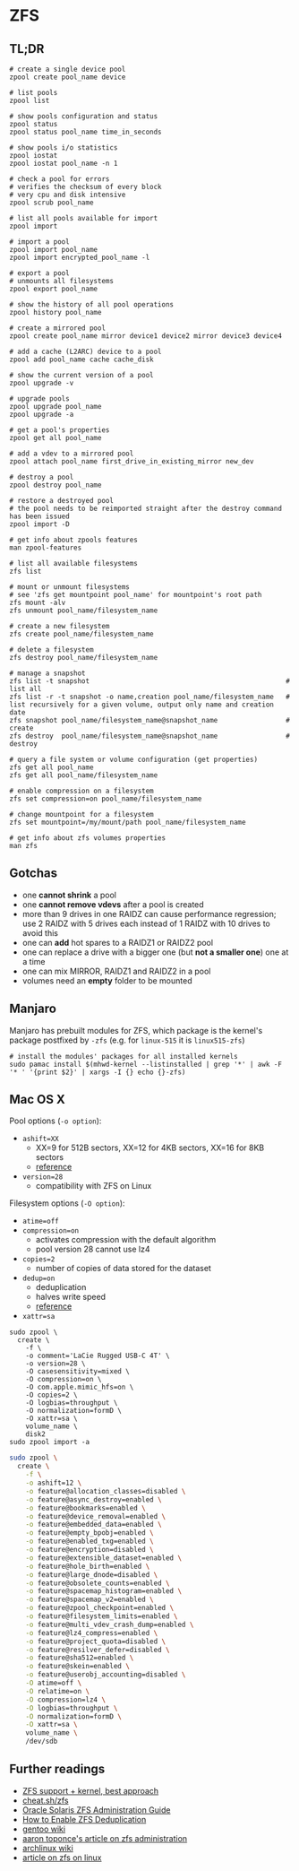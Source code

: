 # ZFS

## TL;DR

```shell
# create a single device pool
zpool create pool_name device

# list pools
zpool list

# show pools configuration and status
zpool status
zpool status pool_name time_in_seconds

# show pools i/o statistics
zpool iostat
zpool iostat pool_name -n 1

# check a pool for errors
# verifies the checksum of every block
# very cpu and disk intensive
zpool scrub pool_name

# list all pools available for import
zpool import

# import a pool
zpool import pool_name
zpool import encrypted_pool_name -l

# export a pool
# unmounts all filesystems
zpool export pool_name

# show the history of all pool operations
zpool history pool_name

# create a mirrored pool
zpool create pool_name mirror device1 device2 mirror device3 device4

# add a cache (L2ARC) device to a pool
zpool add pool_name cache cache_disk

# show the current version of a pool
zpool upgrade -v

# upgrade pools
zpool upgrade pool_name
zpool upgrade -a

# get a pool's properties
zpool get all pool_name

# add a vdev to a mirrored pool
zpool attach pool_name first_drive_in_existing_mirror new_dev

# destroy a pool
zpool destroy pool_name

# restore a destroyed pool
# the pool needs to be reimported straight after the destroy command has been issued
zpool import -D

# get info about zpools features
man zpool-features

# list all available filesystems
zfs list

# mount or unmount filesystems
# see 'zfs get mountpoint pool_name' for mountpoint's root path
zfs mount -alv
zfs unmount pool_name/filesystem_name

# create a new filesystem
zfs create pool_name/filesystem_name

# delete a filesystem
zfs destroy pool_name/filesystem_name

# manage a snapshot
zfs list -t snapshot                                                 # list all
zfs list -r -t snapshot -o name,creation pool_name/filesystem_name   # list recursively for a given volume, output only name and creation date
zfs snapshot pool_name/filesystem_name@snapshot_name                 # create
zfs destroy  pool_name/filesystem_name@snapshot_name                 # destroy

# query a file system or volume configuration (get properties)
zfs get all pool_name
zfs get all pool_name/filesystem_name

# enable compression on a filesystem
zfs set compression=on pool_name/filesystem_name

# change mountpoint for a filesystem
zfs set mountpoint=/my/mount/path pool_name/filesystem_name

# get info about zfs volumes properties
man zfs
```

## Gotchas

- one **cannot shrink** a pool
- one **cannot remove vdevs** after a pool is created
- more than 9 drives in one RAIDZ can cause performance regression; use 2 RAIDZ with 5 drives each instead of 1 RAIDZ with 10 drives to avoid this
- one can **add** hot spares to a RAIDZ1 or RAIDZ2 pool
- one can replace a drive with a bigger one (but **not a smaller one**) one at a time
- one can mix MIRROR, RAIDZ1 and RAIDZ2 in a pool
- volumes need an **empty** folder to be mounted

## Manjaro

Manjaro has prebuilt modules for ZFS, which package is the kernel's package postfixed by `-zfs` (e.g. for `linux-515` it is `linux515-zfs`)

```shell
# install the modules' packages for all installed kernels
sudo pamac install $(mhwd-kernel --listinstalled | grep '*' | awk -F '* ' '{print $2}' | xargs -I {} echo {}-zfs)
```

## Mac OS X

Pool options (`-o option`):

* `ashift=XX`
  * XX=9 for 512B sectors, XX=12 for 4KB sectors, XX=16 for 8KB sectors
  * [reference](http://open-zfs.org/wiki/Performance_tuning#Alignment_Shift_.28ashift.29)
* `version=28`
  * compatibility with ZFS on Linux

Filesystem options (`-O option`):

* `atime=off`
* `compression=on`
  * activates compression with the default algorithm
  * pool version 28 cannot use lz4
* `copies=2`
  * number of copies of data stored for the dataset
* `dedup=on`
  * deduplication
  * halves write speed
  * [reference](http://open-zfs.org/wiki/Performance_tuning#Deduplication)
* `xattr=sa`

```shell
sudo zpool \
  create \
    -f \
    -o comment='LaCie Rugged USB-C 4T' \
    -o version=28 \
    -O casesensitivity=mixed \
    -O compression=on \
    -O com.apple.mimic_hfs=on \
    -O copies=2 \
    -O logbias=throughput \
    -O normalization=formD \
    -O xattr=sa \
    volume_name \
    disk2
sudo zpool import -a
```

```sh
sudo zpool \
  create \
    -f \
    -o ashift=12 \
    -o feature@allocation_classes=disabled \
    -o feature@async_destroy=enabled \
    -o feature@bookmarks=enabled \
    -o feature@device_removal=enabled \
    -o feature@embedded_data=enabled \
    -o feature@empty_bpobj=enabled \
    -o feature@enabled_txg=enabled \
    -o feature@encryption=disabled \
    -o feature@extensible_dataset=enabled \
    -o feature@hole_birth=enabled \
    -o feature@large_dnode=disabled \
    -o feature@obsolete_counts=enabled \
    -o feature@spacemap_histogram=enabled \
    -o feature@spacemap_v2=enabled \
    -o feature@zpool_checkpoint=enabled \
    -o feature@filesystem_limits=enabled \
    -o feature@multi_vdev_crash_dump=enabled \
    -o feature@lz4_compress=enabled \
    -o feature@project_quota=disabled \
    -o feature@resilver_defer=disabled \
    -o feature@sha512=enabled \
    -o feature@skein=enabled \
    -o feature@userobj_accounting=disabled \
    -O atime=off \
    -O relatime=on \
    -O compression=lz4 \
    -O logbias=throughput \
    -O normalization=formD \
    -O xattr=sa \
    volume_name \
    /dev/sdb
```

## Further readings

- [ZFS support + kernel, best approach]
- [cheat.sh/zfs]
- [Oracle Solaris ZFS Administration Guide]
- [How to Enable ZFS Deduplication]
- [gentoo wiki]
- [aaron toponce's article on zfs administration]
- [archlinux wiki]
- [article on zfs on linux]

[aaron toponce's article on zfs administration]: https://pthree.org/2012/12/04/zfs-administration-part-i-vdevs/
[archlinux wiki]: https://wiki.archlinux.org/index.php/ZFS
[article on zfs on linux]: https://blog.heckel.io/2017/01/08/zfs-encryption-openzfs-zfs-on-linux
[cheat.sh/zfs]: https://cheat.sh/zfs
[gentoo wiki]: https://wiki.gentoo.org/wiki/ZFS
[how to enable zfs deduplication]: https://linuxhint.com/zfs-deduplication/
[oracle solaris zfs administration guide]: https://docs.oracle.com/cd/E19253-01/819-5461/index.html
[zfs support + kernel, best approach]: https://forum.manjaro.org/t/zfs-support-kernel-best-approach/33329/2
